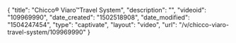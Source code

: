 {
    "title": "Chicco&reg; Viaro&trade;Travel System",
    "description": "",
    "videoid": "109969990",
    "date_created": "1502518908",
    "date_modified": "1504247454",
    "type": "captivate",
    "layout": "video",
    "url": "\/v\/chicco-viaro-travel-system\/109969990"
}